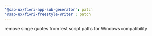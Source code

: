 ```yaml
---
'@sap-ux/fiori-app-sub-generator': patch
'@sap-ux/fiori-freestyle-writer': patch
---
```


remove single quotes from test script paths for Windows compatibility
